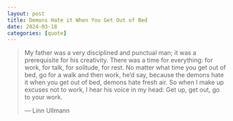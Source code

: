 ```yaml
---
layout: post
title: Demons Hate it When You Get Out of Bed
date: 2024-03-18
categories: [quote]
---
```


> My father was a very disciplined and punctual man; it was a prerequisite for his creativity. There was a time for everything: for work, for talk, for solitude, for rest. No matter what time you get out of bed, go for a walk and then work, he’d say, because the demons hate it when you get out of bed, demons hate fresh air. So when I make up excuses not to work, I hear his voice in my head: Get up, get out, go to your work.
> 
> — Linn Ullmann